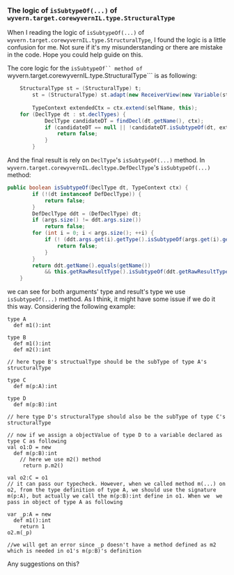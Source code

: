 ### The logic of ```isSubtypeOf(...)``` of ```wyvern.target.corewyvernIL.type.StructuralType```
When I reading the logic of ```isSubtypeOf(...)``` of ```wyvern.target.corewyvernIL.type.StructuralType```, I found the logic is a little confusion for me. Not sure if it's my misunderstanding or there are mistake in the code. Hope you could help guide on this.

The core logic for the ```isSubtypeOf`` method of ```wyvern.target.corewyvernIL.type.StructuralType``` is as following:
```java
    StructuralType st = (StructuralType) t;
		st = (StructuralType) st.adapt(new ReceiverView(new Variable(st.selfName), new Variable(selfName)));
		
		TypeContext extendedCtx = ctx.extend(selfName, this);
    for (DeclType dt : st.declTypes) {
			DeclType candidateDT = findDecl(dt.getName(), ctx);
			if (candidateDT == null || !candidateDT.isSubtypeOf(dt, extendedCtx)) {
				return false;
			}
		}
```
And the final result is rely on ```DeclType```'s ```isSubtypeOf(...)``` method. In ```wyvern.target.corewyvernIL.decltype.DefDeclType```'s ```isSubtypeOf(...)``` method:
```java
public boolean isSubtypeOf(DeclType dt, TypeContext ctx) {
		if (!(dt instanceof DefDeclType)) {
			return false;
		}
		DefDeclType ddt = (DefDeclType) dt;
		if (args.size() != ddt.args.size())
			return false;
		for (int i = 0; i < args.size(); ++i) {
			if (! (ddt.args.get(i).getType().isSubtypeOf(args.get(i).getType(), ctx))) {
				return false;
			}
		}
		return ddt.getName().equals(getName())
			&& this.getRawResultType().isSubtypeOf(ddt.getRawResultType(), ctx);
	}
```
we can see for both arguments' type and result's type we use ```isSubtypeOf(...)``` method. As I think, it might have some issue if we do it this way.
Considering the following example:
```
type A
  def m1():int
  
type B
  def m1():int
  def m2():int
  
// here type B's structualType should be the subType of type A's structuralType

type C
  def m(p:A):int
  
type D
  def m(p:B):int
  
// here type D's structuralType should also be the subType of type C's structuralType

// now if we assign a objectValue of type D to a variable declared as type C as following
val o1:D = new 
  def m(p:B):int
    // here we use m2() method
     return p.m2()

val o2:C = o1
// it can pass our typecheck. However, when we called method m(...) on o2, from the type definition of type A, we should use the signature m(p:A), but actually we call the m(p:B):int define in o1. When we  we pass in object of type A as following

var _p:A = new
  def m1():int
    return 1
o2.m(_p)

//we will get an error since _p doesn't have a method defined as m2 which is needed in o1's m(p:B)'s definition
```
Any suggestions on this?
